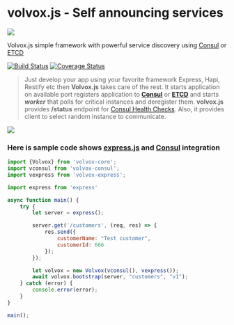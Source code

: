 # volvox.js - Self announcing services
![](https://avatars3.githubusercontent.com/u/16361502?v=3&s=200)  

Volvox.js simple framework with powerful service discovery using [Consul](https://www.consul.io/) or [ETCD](https://coreos.com/etcd/)

[![Build Status](https://travis-ci.org/microphonejs/microphone-core.svg?branch=master)](https://travis-ci.org/microphonejs/microphone-core) [![Coverage Status](https://coveralls.io/repos/github/microphonejs/microphone-core/badge.svg?branch=master)](https://coveralls.io/github/microphonejs/microphone-core?branch=master)

> Just develop your app using your favorite framework Express, Hapi, Restify etc then **Volvox.js** takes care of the rest. It starts application on available port registers application to **[Consul](https://www.consul.io/)** or **[ETCD](https://coreos.com/etcd/)** and starts **_worker_** that polls for critical instances and deregister them. **volvox.js** provides **/status** endpoint for [Consul Health Checks](https://www.consul.io/intro/getting-started/checks.html). Also, it provides client to select random instance to communicate.  

![](https://raw.githubusercontent.com/microphonejs/microphone-core/master/misc/microphone-consul-fabio.png)  

### Here is sample code shows [express.js](https://expressjs.com/) and [Consul](https://www.consul.io/) integration

```js
import {Volvox} from 'volvox-core';
import vconsul from 'volvox-consul';
import vexpress from 'volvox-express';

import express from 'express'

async function main() {
    try {
        let server = express();

        server.get('/customers', (req, res) => {
            res.send({
                customerName: "Test customer",
                customerId: 666
            });
        });

        let volvox = new Volvox(vconsul(), vexpress());
        await volvox.bootstrap(server, "customers", "v1");
    } catch (error) {
        console.error(error);
    }
}

main();
```
